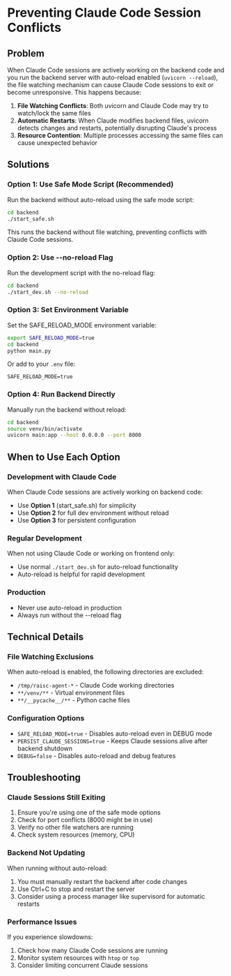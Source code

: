 # Preventing Claude Code Session Conflicts

## Problem
When Claude Code sessions are actively working on the backend code and you run the backend server with auto-reload enabled (`uvicorn --reload`), the file watching mechanism can cause Claude Code sessions to exit or become unresponsive. This happens because:

1. **File Watching Conflicts**: Both uvicorn and Claude Code may try to watch/lock the same files
2. **Automatic Restarts**: When Claude modifies backend files, uvicorn detects changes and restarts, potentially disrupting Claude's process
3. **Resource Contention**: Multiple processes accessing the same files can cause unexpected behavior

## Solutions

### Option 1: Use Safe Mode Script (Recommended)
Run the backend without auto-reload using the safe mode script:

```bash
cd backend
./start_safe.sh
```

This runs the backend without file watching, preventing conflicts with Claude Code sessions.

### Option 2: Use --no-reload Flag
Run the development script with the no-reload flag:

```bash
cd backend
./start_dev.sh --no-reload
```

### Option 3: Set Environment Variable
Set the SAFE_RELOAD_MODE environment variable:

```bash
export SAFE_RELOAD_MODE=true
cd backend
python main.py
```

Or add to your `.env` file:
```
SAFE_RELOAD_MODE=true
```

### Option 4: Run Backend Directly
Manually run the backend without reload:

```bash
cd backend
source venv/bin/activate
uvicorn main:app --host 0.0.0.0 --port 8000
```

## When to Use Each Option

### Development with Claude Code
When Claude Code sessions are actively working on backend code:
- Use **Option 1** (start_safe.sh) for simplicity
- Use **Option 2** for full dev environment without reload
- Use **Option 3** for persistent configuration

### Regular Development
When not using Claude Code or working on frontend only:
- Use normal `./start_dev.sh` for auto-reload functionality
- Auto-reload is helpful for rapid development

### Production
- Never use auto-reload in production
- Always run without the --reload flag

## Technical Details

### File Watching Exclusions
When auto-reload is enabled, the following directories are excluded:
- `/tmp/raisc-agent-*` - Claude Code working directories
- `**/venv/**` - Virtual environment files
- `**/__pycache__/**` - Python cache files

### Configuration Options
- `SAFE_RELOAD_MODE=true` - Disables auto-reload even in DEBUG mode
- `PERSIST_CLAUDE_SESSIONS=true` - Keeps Claude sessions alive after backend shutdown
- `DEBUG=false` - Disables auto-reload and debug features

## Troubleshooting

### Claude Sessions Still Exiting
1. Ensure you're using one of the safe mode options
2. Check for port conflicts (8000 might be in use)
3. Verify no other file watchers are running
4. Check system resources (memory, CPU)

### Backend Not Updating
When running without auto-reload:
1. You must manually restart the backend after code changes
2. Use Ctrl+C to stop and restart the server
3. Consider using a process manager like supervisord for automatic restarts

### Performance Issues
If you experience slowdowns:
1. Check how many Claude Code sessions are running
2. Monitor system resources with `htop` or `top`
3. Consider limiting concurrent Claude sessions
